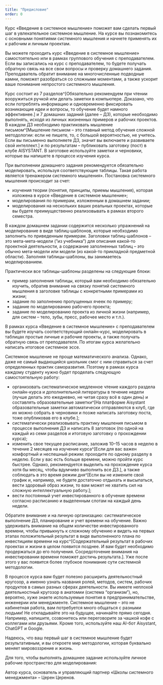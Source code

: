 ```yaml
---
title: "Предисловие"
order: 0
---
```




Курс «Введение в системное мышление» поможет вам сделать первый шаг в увлекательное системное мышление. На курсе вы познакомитесь с основными понятиями системного мышления и начнете применять их к рабочим и личным проектам.

Вы можете проходить курс «Введение в системное мышление» самостоятельно или в рамках группового обучения с преподавателем. Если вы записались на курс с преподавателем, то будете получать обратную связь на все свои вопросы и проверку домашнего задания. Преподаватель обратит внимание на многочисленные подводные камни, поможет разобраться со сложными моментами, а также ускорит ваше понимание непростого системного мышления.

Курс состоит из 7 разделов^[Обязательно рекомендуем при чтении вооружиться ручкой или делать заметки в компьютере. Доказано, что если потреблять информацию и одновременно фиксировать возникающие идеи и вопросы, то обучение будет намного эффективнее.] и 7 домашних заданий (далее – ДЗ), которые необходимо выполнять, исходя из личных жизненных примеров и рабочих проектов. В каждом ДЗ необходимо практиковать мышление письмом^[Мышление письмом – это главный метод обучения сложной методологии: если не пишете, то, с большой вероятностью, не учитесь. Если вы письменно выполняете ДЗ, значит вы включаете и развиваете свой интеллект.] и по результатам – публиковать заготовку (пост) в клубе AISYSTANT. В заготовке используйте заметки и черновики, которые вы напишете в процессе изучения курса.

При выполнении домашнего задания рекомендуется обязательно моделировать, используя соответствующие таблицы. Такая работа является тренажером системного мышления». Постановка системного мышления происходит за счет:

* изучения теории (понятия, принципы, приемы мышления), которая изложена в курсе «Введение в системное мышление»;
* моделирования по примерам, изложенным в домашнем задании;
* моделирования на нескольких ваших реальных проектах, которые вы будете преимущественно реализовывать в рамках второго семестра.

В каждом домашнем задании содержится несколько упражнений на моделирование в виде таблиц-шаблонов, которые необходимо заполнить по приведенным примерам. Заголовки таблиц-шаблонов – это мета-мета-модели (”из учебника”) для описания какой-то проектной деятельности, а содержание заполненных таблиц – это обычно мета-модели или модели (из какой-то прикладной предметной области). Заполняя таблицы-шаблоны, вы занимаетесь моделированием.

Практически все таблицы-шаблоны разделены на следующие блоки:

* пример заполнения таблицы, который вам необходимо обязательно изучить, обратив внимание на связку понятий системного мышления в заголовке таблицы с конкретными примерами из жизни;
* задание по заполнению пропущенных ячеек по примеру;
* задание по моделированию рабочего проекта;
* задание по моделированию проекта из личной жизни (например, для систем – тело, зубы, пресс, рабочее место и т.п.).

В рамках курса «Введение в системное мышление» с преподавателем вы будете изучать соответствующий онлайн-курс, моделировать в таблицах простые личные и рабочие проекты, а также получать обратную связь от преподавателя. По итогам курса желательно написать итоговое системное эссе.

Системное мышление не проще математического анализа. Однако, даже не самый выдающийся школьник смог с ним справиться за счет определенных практик саморазвития. Поэтому в рамках курса каждому студенту нужно будет проделать следующую самостоятельную работу:

* организовать систематическое медленное чтение каждого раздела онлайн-курса и дополнительной литературы в течение недели (лучше делать это ежедневно, не читая сразу всё в один день) и составлять образовательные заметки^[На платформе Aisystant образовательные заметки автоматически отправляются в клуб, где их можно собрать в черновики и позже написать заготовку поста, тоже опубликовав его в клубе.];
* систематически реализовывать практику мышления письмом в процессе выполнения ДЗ и написать 8 заготовок (по одной на каждый из семи разделов и итоговую заготовку о прохождении курса);
* изменить свое текущее расписание, заложив 10–15 часов в неделю в течение 2 месяцев на изучение курса^[Если для вас важен комфортный и неспешный режим: проходите по одному разделу в неделю. Если у вас есть больше времени, можно пройти курс быстрее. Однако, рекомендуется выделить на прохождение курса хотя бы месяц, чтобы вдумчиво выполнить все ДЗ.], а также соблюдать в это время режим дня^[Если вы не измените свой график и, например, не будете достаточно отдыхать и высыпаться, вести здоровый образ жизни, то вам может не хватить сил на сложную интеллектуальную работу.];
* вести постоянный учет инвестированного в обучение времени согласно расписанию и выделенным слотам на каждый день недели.

Обратите внимание и на личную организацию: систематическое выполнение ДЗ, планирование и учет времени на обучение. Важно удерживать внимание на общем количестве инвестированного времени, чтобы привыкнуть к сложному обучению и видеть на первых этапах положительный результат в виде выполненного плана по инвестициям времени на курс^[Содержательный результат в рабочих проектах и жизни в целом появится позднее. И вам будет необходимо продержаться до его получения. Сосредоточение внимания на инвестировании времени поможет достичь результата.]. Уже после этого у вас появится более глубокое понимание сути системной методологии.

В процессе курса вам будет полезно расширить деятельностный кругозор, а именно узнать названия ролей, методов, систем, рабочих продуктов в самых разных сферах деятельности. Вы имеете неплохой деятельностный кругозор в анатомии (система “организм”), но, вероятно, хуже знаете используемые понятия в предпринимательстве, инженерии или менеджменте. Системное мышление – это не кабинетная работа, вам потребуется много общаться с разными людьми! Не откладывайте это на будущее, начинайте прямо сегодня. Например, напишите, созвонитесь или переговорите за чашкой кофе с коллегами или друзьями. Кроме того, используйте наш AI-бот Aisystant, ChatGPT и Google.

Надеюсь, что ваш первый шаг в системное мышление будет результативным, и вы откроете мир методологии, которая буквально меняет мировоззрение и жизнь.

Для того, чтобы выполнять домашнее задание используйте личное рабочие пространство для моделирования:

Автор курса, основатель и управляющий партнер «Школы системного менеджмента» – Церен Церенов.

